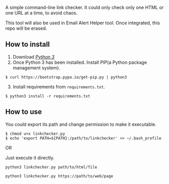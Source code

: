 A simple command-line link checker.
It could only check only one HTML or one URL at a time, to avoid chaos.

This tool will also be used in Email Alert Helper tool. Once integrated, this repo will be erased.

## How to install

1. Download [_Python 3_](https://www.python.org/downloads/)
2. Once Python 3 has been installed. Install PIP(a Python package management system).
```
$ curl https://bootstrap.pypa.io/get-pip.py | python3
```
3. Install requirements from `requirements.txt`.
```
$ python3 install -r requirements.txt
```

## How to use
You could export its path and change permission to make it executable.
```
$ chmod u+x linkchecker.py
$ echo 'export PATH=${PATH}:/path/to/linkchecker' >> ~/.bash_profile
```

OR

Just execute it directly.
```
python3 linkchecker.py path/to/html/file
```
```
python3 linkchecker.py https://path/to/web/page
```